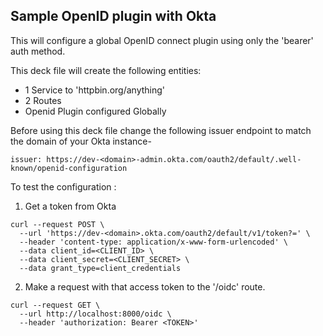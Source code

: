 ## Sample OpenID plugin with Okta  ##

This will configure a global OpenID connect plugin using only the 'bearer' auth method. 

This deck file will create the following entities: 

- 1 Service to 'httpbin.org/anything'
- 2 Routes
- Openid Plugin configured Globally 

Before using this deck file change the following issuer endpoint to match the domain of your Okta instance- 
``` 
issuer: https://dev-<domain>-admin.okta.com/oauth2/default/.well-known/openid-configuration
```

To test the configuration : 
1. Get a token from Okta 
```
curl --request POST \
  --url 'https://dev-<domain>.okta.com/oauth2/default/v1/token?=' \
  --header 'content-type: application/x-www-form-urlencoded' \
  --data client_id=<CLIENT_ID> \
  --data client_secret=<CLIENT_SECRET> \
  --data grant_type=client_credentials
```
2. Make a request with that access token to the '/oidc' route. 
```
curl --request GET \
  --url http://localhost:8000/oidc \
  --header 'authorization: Bearer <TOKEN>'

```

